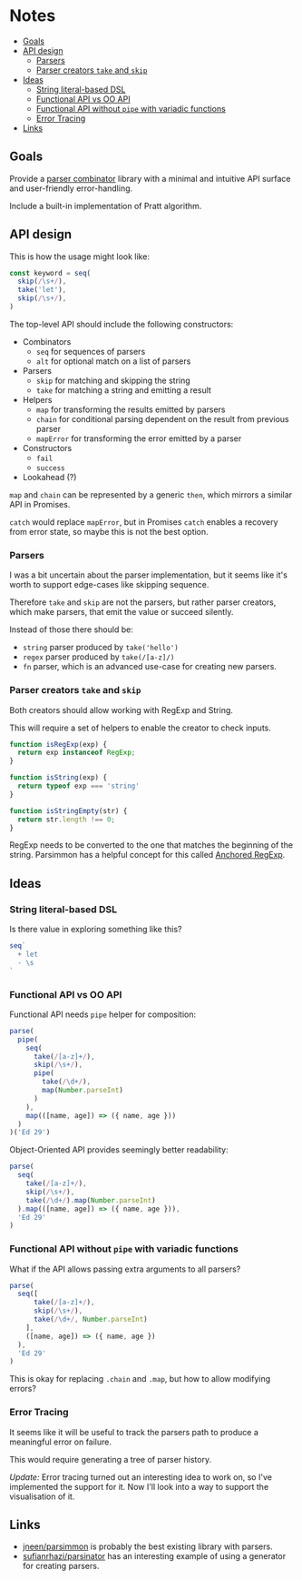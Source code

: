 # Notes

<!-- toc -->

- [Goals](#goals)
- [API design](#api-design)
  * [Parsers](#parsers)
  * [Parser creators `take` and `skip`](#parser-creators-take-and-skip)
- [Ideas](#ideas)
  * [String literal-based DSL](#string-literal-based-dsl)
  * [Functional API vs OO API](#functional-api-vs-oo-api)
  * [Functional API without `pipe` with variadic functions](#functional-api-without-pipe-with-variadic-functions)
  * [Error Tracing](#error-tracing)
- [Links](#links)

<!-- tocstop -->

## Goals

Provide a [parser combinator](https://en.wikipedia.org/wiki/Parser_combinator) library with a minimal and intuitive API surface and user-friendly error-handling.

Include a built-in implementation of Pratt algorithm.

## API design

This is how the usage might look like:

```js
const keyword = seq(
  skip(/\s+/),
  take('let'),
  skip(/\s+/),
)
```

The top-level API should include the following constructors:

- Combinators
  - `seq` for sequences of parsers
  - `alt` for optional match on a list of parsers
- Parsers
  - `skip` for matching and skipping the string
  - `take` for matching a string and emitting a result
- Helpers
  - `map` for transforming the results emitted by parsers
  - `chain` for conditional parsing dependent on the result from previous parser
  - `mapError` for transforming the error emitted by a parser
- Constructors
  - `fail`
  - `success`
- Lookahead (?)

`map` and `chain` can be represented by a generic `then`, which mirrors a similar API in Promises.

`catch` would replace `mapError`, but in Promises `catch` enables a recovery from error state, so maybe this is not the best option.

### Parsers

I was a bit uncertain about the parser implementation, but it seems like it's worth to support edge-cases like skipping sequence.

Therefore `take` and `skip` are not the parsers, but rather parser creators, which make parsers, that emit the value or succeed silently.

Instead of those there should be:

- `string` parser produced by `take('hello')`
- `regex` parser produced by `take(/[a-z]/)`
- `fn` parser, which is an advanced use-case for creating new parsers.

### Parser creators `take` and `skip`

Both creators should allow working with RegExp and String.

This will require a set of helpers to enable the creator to check inputs. 

```js
function isRegExp(exp) {
  return exp instanceof RegExp;
}

function isString(exp) {
  return typeof exp === 'string'
}

function isStringEmpty(str) {
  return str.length !== 0;
}
```

RegExp needs to be converted to the one that matches the beginning of the string. Parsimmon has a helpful concept for this called [Anchored RegExp](https://github.com/jneen/parsimmon/blob/74a6345c9a0f3fce733b5712547b9dd3d0680f6f/src/parsimmon.js#L669).

## Ideas

### String literal-based DSL

Is there value in exploring something like this?

```js
seq`
  + let
  - \s
`
```

### Functional API vs OO API

Functional API needs `pipe` helper for composition:

```js
parse(
  pipe(
    seq(
      take(/[a-z]+/),
      skip(/\s+/),
      pipe(
        take(/\d+/),
        map(Number.parseInt)
      )
    ),
    map(([name, age]) => ({ name, age }))
  )
)('Ed 29')
```

Object-Oriented API provides seemingly better readability:

```js
parse(
  seq(
    take(/[a-z]+/),
    skip(/\s+/),
    take(/\d+/).map(Number.parseInt)
  ).map(([name, age]) => ({ name, age })),
  'Ed 29'
)
```

### Functional API without `pipe` with variadic functions

What if the API allows passing extra arguments to all parsers?

```js
parse(
  seq([
      take(/[a-z]+/),
      skip(/\s+/),
      take(/\d+/, Number.parseInt)
    ],
    ([name, age]) => ({ name, age })
  ),
  'Ed 29'
)
```

This is okay for replacing `.chain` and `.map`, but how to allow modifying errors?

### Error Tracing

It seems like it will be useful to track the parsers path to produce a meaningful error on failure.

This would require generating a tree of parser history.

*Update:* Error tracing turned out an interesting idea to work on, so I've implemented the support for it. Now I'll look into a way to support the visualisation of it.

## Links

- [jneen/parsimmon](https://github.com/jneen/parsimmon) is probably the best existing library with parsers.
- [sufianrhazi/parsinator](https://github.com/sufianrhazi/parsinator) has an interesting example of using a generator for creating parsers.
